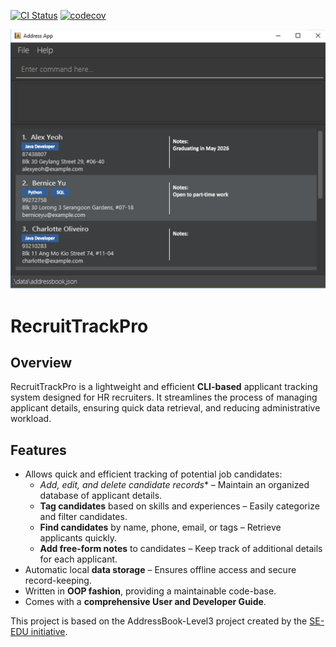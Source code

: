 [![CI Status](https://github.com/se-edu/addressbook-level3/workflows/Java%20CI/badge.svg)](https://github.com/AY2425S2-CS2103-F15-3/tp/actions)
[![codecov](https://codecov.io/gh/AY2425S2-CS2103-F15-3/tp/graph/badge.svg?token=Q7Q4ZV4ZP4)](https://codecov.io/gh/AY2425S2-CS2103-F15-3/tp)

![Ui](docs/images/Ui.png)
# RecruitTrackPro

## Overview
RecruitTrackPro is a lightweight and efficient **CLI-based** applicant tracking system designed for HR recruiters. It streamlines the process of managing applicant details, ensuring quick data retrieval, and reducing administrative workload.

## Features
* Allows quick and efficient tracking of potential job candidates:
  * *Add, edit, and delete candidate records** – Maintain an organized database of applicant details.
  * **Tag candidates** based on skills and experiences – Easily categorize and filter candidates.
  * **Find candidates** by name, phone, email, or tags – Retrieve applicants quickly.
  * **Add free-form notes** to candidates – Keep track of additional details for each applicant.
* Automatic local **data storage** – Ensures offline access and secure record-keeping.
* Written in **OOP fashion**, providing a maintainable code-base.
* Comes with a **comprehensive User and Developer Guide**.


This project is based on the AddressBook-Level3 project created by the [SE-EDU initiative](https://se-education.org).

